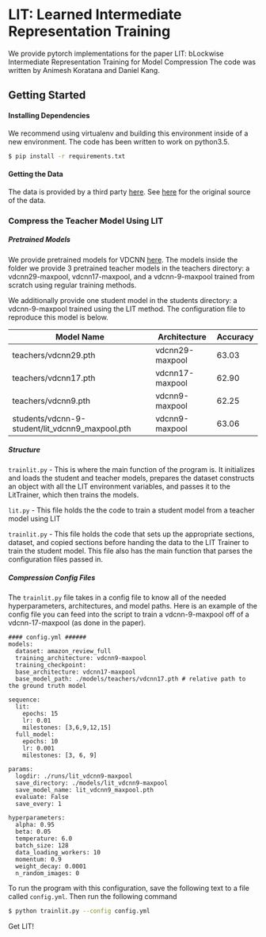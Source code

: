 # LIT: Learned Intermediate Representation Training

We provide pytorch implementations for the paper LIT: bLockwise Intermediate Representation Training for Model Compression
The code was written by Animesh Koratana and Daniel Kang. 

## Getting Started
#### Installing Dependencies
We recommend using virtualenv and building this environment inside of a new environment. The code has been written to work on python3.5. 
```sh
$ pip install -r requirements.txt
```

#### Getting the Data
The data is provided by a third party
[here](https://drive.google.com/drive/folders/0Bz8a_Dbh9Qhbfll6bVpmNUtUcFdjYmF2SEpmZUZUcVNiMUw1TWN6RDV3a0JHT3kxLVhVR2M).
See [here](https://github.com/zonetrooper32/VDCNN) for the original source of
the data.

### Compress the Teacher Model Using LIT
##### Pretrained Models
We provide pretrained models for VDCNN [here](https://drive.google.com/open?id=1visCoagNdVWN_Z9K49T26yzv6Nnw55dH).
The models inside the folder we provide 3 pretrained teacher models in the teachers directory: a vdcnn29-maxpool, vdcnn17-maxpool, and a vdcnn-9-maxpool trained from scratch using regular training methods. 

We additionally provide one student model in the students directory: a vdcnn-9-maxpool trained using the LIT method. The configuration file to reproduce this model is below.

| Model Name                                      | Architecture    | Accuracy |
|-------------------------------------------------|-----------------|----------|
| teachers/vdcnn29.pth                            | vdcnn29-maxpool | 63.03    |
| teachers/vdcnn17.pth                            | vdcnn17-maxpool | 62.90    |
| teachers/vdcnn9.pth                             | vdcnn9-maxpool  | 62.25    |
| students/vdcnn-9-student/lit_vdcnn9_maxpool.pth | vdcnn9-maxpool  | 63.06    |

##### Structure
`trainlit.py` - This is where the main function of the program is. It initializes and loads the student and teacher models, prepares the dataset constructs an object with all the LIT environment variables, and passes it to the LitTrainer, which then trains the models. 

`lit.py` - This file holds the the code to train a student model from a teacher model using LIT

`trainlit.py` - This file holds the code that sets up the appropriate sections, dataset, and copied sections before handing the data to the LIT Trainer to train the student model. This file also has the main function that parses the configuration files passed in.

##### Compression Config Files
The `trainlit.py` file takes in a config file to know all of the needed hyperparameters, architectures, and model paths. Here is an example of the config file you can feed into the script to train a vdcnn-9-maxpool off of a vdcnn-17-maxpool (as done in the paper).

```
#### config.yml ######
models:
  dataset: amazon_review_full
  training_architecture: vdcnn9-maxpool
  training_checkpoint:
  base_architecture: vdcnn17-maxpool
  base_model_path: ./models/teachers/vdcnn17.pth # relative path to the ground truth model

sequence:
  lit:
    epochs: 15
    lr: 0.01
    milestones: [3,6,9,12,15]
  full_model:
    epochs: 10
    lr: 0.001
    milestones: [3, 6, 9]

params:
  logdir: ./runs/lit_vdcnn9-maxpool
  save_directory: ./models/lit_vdcnn9-maxpool
  save_model_name: lit_vdcnn9_maxpool.pth
  evaluate: False
  save_every: 1

hyperparameters:
  alpha: 0.95
  beta: 0.05
  temperature: 6.0
  batch_size: 128
  data_loading_workers: 10
  momentum: 0.9
  weight_decay: 0.0001
  n_random_images: 0
```
To run the program with this configuration, save the following text to a file called `config.yml`. Then run the following command 
```sh
$ python trainlit.py --config config.yml
```

Get LIT!
